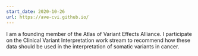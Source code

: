 ```yaml
---
start_date: 2020-10-26
url: https://ave-cvi.github.io/
---
```


I am a founding member of the Atlas of Variant Effects Alliance.
I participate on the Clinical Variant Interpretation work stream
to recommend how these data should be used in the interpretation of
somatic variants in cancer.

